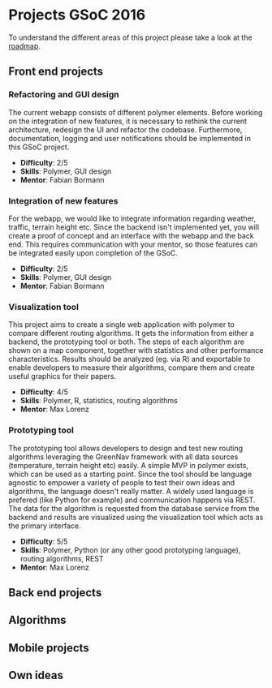 # Projects GSoC 2016

To understand the different areas of this project please take a look at the [roadmap](https://github.com/Greennav/greennav.github.io/blob/master/wiki/Roadmap.md).

## Front end projects

### Refactoring and GUI design

The current webapp consists of different polymer elements. Before working on the integration of new features, it is necessary to rethink the current architecture, redesign the UI and refactor the codebase. Furthermore, documentation, logging and user notifications should be implemented in this GSoC project.

- **Difficulty**: 2/5 
- **Skills**: Polymer, GUI design
- **Mentor**: Fabian Bormann

### Integration of new features

For the webapp, we would like to integrate information regarding weather, traffic, terrain height etc. Since the backend isn't implemented yet, you will create a proof of concept and an interface with the webapp and the back end. This requires communication with your mentor, so those features can be integrated easily upon completion of the GSoC.

- **Difficulty**: 2/5 
- **Skills**: Polymer, GUI design
- **Mentor**: Fabian Bormann

### Visualization tool

This project aims to create a single web application with polymer to compare different routing algorithms. It gets the information from either a backend, the prototyping tool or both. The steps of each algorithm are shown on a map component, together with statistics and other performance characteristics. Results should be analyzed (eg. via R) and exportable to enable developers to measure their algorithms, compare them and create useful graphics for their papers.

- **Difficulty**: 4/5
- **Skills**: Polymer, R, statistics, routing algorithms
- **Mentor**: Max Lorenz

### Prototyping tool

The prototyping tool allows developers to design and test new routing algorithms leveraging the GreenNav framework with all data sources (temperature, terrain height etc) easily. A simple MVP in polymer exists, which can be used as a starting point. Since the tool should be language agnostic to empower a variety of people to test their own ideas and algorithms, the language doesn't really matter. A widely used language is prefered (like Python for example) and communication happens via REST. The data for the algorithm is requested from the database service from the backend and results are visualized using the visualization tool which acts as the primary interface.

- **Difficulty**: 5/5
- **Skills**: Polymer, Python (or any other good prototyping language), routing algorithms, REST
- **Mentor**: Max Lorenz

## Back end projects

## Algorithms

## Mobile projects

## Own ideas
